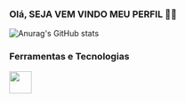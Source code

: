 ### Olá, SEJA VEM VINDO MEU PERFIL  👋😀

![Anurag's GitHub stats](https://github-readme-stats.vercel.app/api?username=Gabriel-AndradeWeb&show_icons=true&theme=merko)



### Ferramentas e Tecnologias

<img src="https://cdn.jsdelivr.net/gh/devicons/devicon/icons/git/git-original.svg" width="40" height="40"/>
